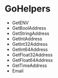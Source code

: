 # GoHelpers

- GetENV
- GetBoolAddress
- GetStringAddress
- GetIntAddress
- GetInt32Address
- GetInt64Address
- GetFloat32Address
- GetFloat64Address
- GetTimeAddress
- Email